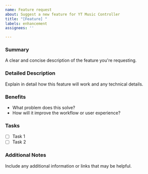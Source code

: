 ```yaml
---
name: Feature request
about: Suggest a new feature for YT Music Controller
title: "[Feature] "
labels: enhancement
assignees: ''

---
```


### Summary
A clear and concise description of the feature you're requesting.

### Detailed Description
Explain in detail how this feature will work and any technical details.

### Benefits
- What problem does this solve?
- How will it improve the workflow or user experience?

### Tasks
- [ ] Task 1
- [ ] Task 2

### Additional Notes
Include any additional information or links that may be helpful.
